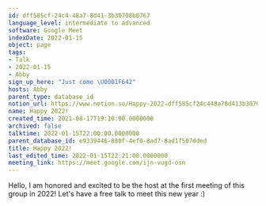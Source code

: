 ```yaml
---
id: dff585cf-24c4-48a7-8d41-3b30708b0767
language_level: intermediate to advanced
software: Google Meet
indexDate: 2022-01-15
object: page
tags:
- Talk
- 2022-01-15
- Abby
sign_up_here: "Just come \U0001F642"
hosts: Abby
parent_type: database_id
notion_url: https://www.notion.so/Happy-2022-dff585cf24c448a78d413b30708b0767
name: Happy 2022!
created_time: 2021-08-17T19:10:00.0000000
archived: false
talktime: 2022-01-15T22:00:00.0000000
parent_database_id: e9339446-880f-4ef0-8ad7-8ad1f507dded
title: Happy 2022!
last_edited_time: 2022-01-15T22:21:00.0000000
meeting_link: https://meet.google.com/ijn-vugd-osn
---
```


Hello, I am honored and excited to be the host at the first meeting of this group in 2022! Let's have a free talk to meet this new year :)





